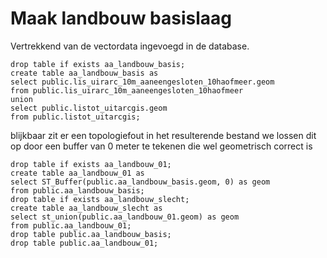# Maak landbouw basislaag

Vertrekkend van de vectordata ingevoegd in de database.
```
drop table if exists aa_landbouw_basis;
create table aa_landbouw_basis as 
select public.lis_uirarc_10m_aaneengesloten_10haofmeer.geom
from public.lis_uirarc_10m_aaneengesloten_10haofmeer
union
select public.listot_uitarcgis.geom
from public.listot_uitarcgis;
```
blijkbaar zit er een topologiefout in het resulterende bestand
we lossen dit op door een buffer van 0 meter te tekenen die wel geometrisch correct is
```
drop table if exists aa_landbouw_01;
create table aa_landbouw_01 as 
select ST_Buffer(public.aa_landbouw_basis.geom, 0) as geom
from public.aa_landbouw_basis;
drop table if exists aa_landbouw_slecht;
create table aa_landbouw_slecht as
select st_union(public.aa_landbouw_01.geom) as geom
from public.aa_landbouw_01;
drop table public.aa_landbouw_basis;
drop table public.aa_landbouw_01;
```